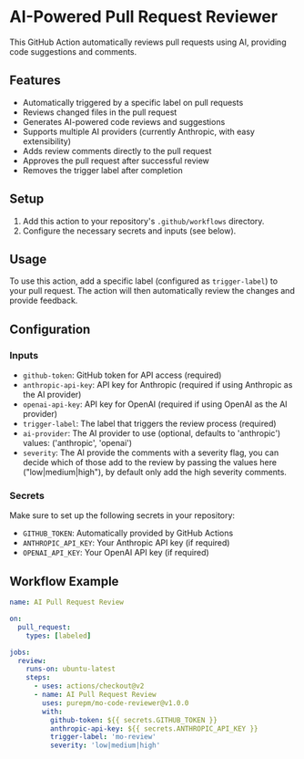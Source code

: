 # AI-Powered Pull Request Reviewer

This GitHub Action automatically reviews pull requests using AI, providing code suggestions and comments.

## Features

- Automatically triggered by a specific label on pull requests
- Reviews changed files in the pull request
- Generates AI-powered code reviews and suggestions
- Supports multiple AI providers (currently Anthropic, with easy extensibility)
- Adds review comments directly to the pull request
- Approves the pull request after successful review
- Removes the trigger label after completion

## Setup

1. Add this action to your repository's `.github/workflows` directory.
2. Configure the necessary secrets and inputs (see below).

## Usage

To use this action, add a specific label (configured as `trigger-label`) to your pull request. The action will then automatically review the changes and provide feedback.

## Configuration

### Inputs

- `github-token`: GitHub token for API access (required)
- `anthropic-api-key`: API key for Anthropic (required if using Anthropic as the AI provider)
- `openai-api-key`: API key for OpenAI (required if using OpenAI as the AI provider)
- `trigger-label`: The label that triggers the review process (required)
- `ai-provider`: The AI provider to use (optional, defaults to 'anthropic') values: ('anthropic', 'openai')
- `severity`: The AI provide the comments with a severity flag, you can decide which of those add to the review by passing the values here ("low|medium|high"), by default only add the high severity comments.

### Secrets

Make sure to set up the following secrets in your repository:

- `GITHUB_TOKEN`: Automatically provided by GitHub Actions
- `ANTHROPIC_API_KEY`: Your Anthropic API key (if required)
- `OPENAI_API_KEY`: Your OpenAI API key (if required)

## Workflow Example

```yaml
name: AI Pull Request Review

on:
  pull_request:
    types: [labeled]

jobs:
  review:
    runs-on: ubuntu-latest
    steps:
      - uses: actions/checkout@v2
      - name: AI Pull Request Review
        uses: purepm/mo-code-reviewer@v1.0.0
        with:
          github-token: ${{ secrets.GITHUB_TOKEN }}
          anthropic-api-key: ${{ secrets.ANTHROPIC_API_KEY }}
          trigger-label: 'mo-review'
          severity: 'low|medium|high'
```